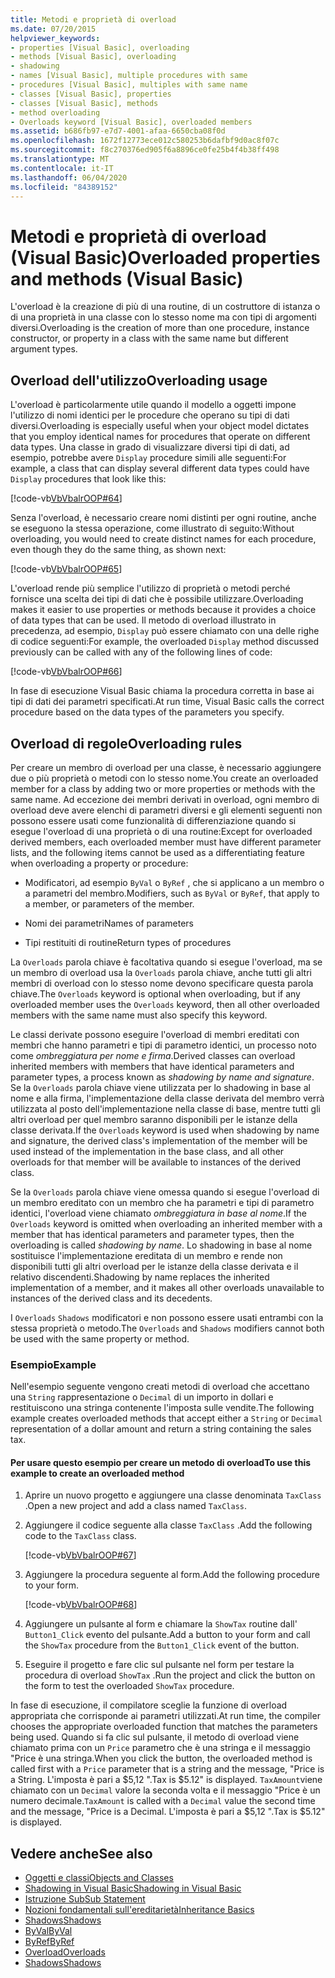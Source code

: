 ```yaml
---
title: Metodi e proprietà di overload
ms.date: 07/20/2015
helpviewer_keywords:
- properties [Visual Basic], overloading
- methods [Visual Basic], overloading
- shadowing
- names [Visual Basic], multiple procedures with same
- procedures [Visual Basic], multiples with same name
- classes [Visual Basic], properties
- classes [Visual Basic], methods
- method overloading
- Overloads keyword [Visual Basic], overloaded members
ms.assetid: b686fb97-e7d7-4001-afaa-6650cba08f0d
ms.openlocfilehash: 1672f12773ece012c580253b6dafbf9d0ac8f07c
ms.sourcegitcommit: f8c270376ed905f6a8896ce0fe25b4f4b38ff498
ms.translationtype: MT
ms.contentlocale: it-IT
ms.lasthandoff: 06/04/2020
ms.locfileid: "84389152"
---
```

# <a name="overloaded-properties-and-methods-visual-basic"></a><span data-ttu-id="5505a-102">Metodi e proprietà di overload (Visual Basic)</span><span class="sxs-lookup"><span data-stu-id="5505a-102">Overloaded properties and methods (Visual Basic)</span></span>

<span data-ttu-id="5505a-103">L'overload è la creazione di più di una routine, di un costruttore di istanza o di una proprietà in una classe con lo stesso nome ma con tipi di argomenti diversi.</span><span class="sxs-lookup"><span data-stu-id="5505a-103">Overloading is the creation of more than one procedure, instance constructor, or property in a class with the same name but different argument types.</span></span>

## <a name="overloading-usage"></a><span data-ttu-id="5505a-104">Overload dell'utilizzo</span><span class="sxs-lookup"><span data-stu-id="5505a-104">Overloading usage</span></span>

<span data-ttu-id="5505a-105">L'overload è particolarmente utile quando il modello a oggetti impone l'utilizzo di nomi identici per le procedure che operano su tipi di dati diversi.</span><span class="sxs-lookup"><span data-stu-id="5505a-105">Overloading is especially useful when your object model dictates that you employ identical names for procedures that operate on different data types.</span></span> <span data-ttu-id="5505a-106">Una classe in grado di visualizzare diversi tipi di dati, ad esempio, potrebbe avere `Display` procedure simili alle seguenti:</span><span class="sxs-lookup"><span data-stu-id="5505a-106">For example, a class that can display several different data types could have `Display` procedures that look like this:</span></span>

[!code-vb[VbVbalrOOP#64](~/samples/snippets/visualbasic/VS_Snippets_VBCSharp/VbVbalrOOP/VB/OOP.vb#64)]

<span data-ttu-id="5505a-107">Senza l'overload, è necessario creare nomi distinti per ogni routine, anche se eseguono la stessa operazione, come illustrato di seguito:</span><span class="sxs-lookup"><span data-stu-id="5505a-107">Without overloading, you would need to create distinct names for each procedure, even though they do the same thing, as shown next:</span></span>

[!code-vb[VbVbalrOOP#65](~/samples/snippets/visualbasic/VS_Snippets_VBCSharp/VbVbalrOOP/VB/OOP.vb#65)]

<span data-ttu-id="5505a-108">L'overload rende più semplice l'utilizzo di proprietà o metodi perché fornisce una scelta dei tipi di dati che è possibile utilizzare.</span><span class="sxs-lookup"><span data-stu-id="5505a-108">Overloading makes it easier to use properties or methods because it provides a choice of data types that can be used.</span></span> <span data-ttu-id="5505a-109">Il metodo di overload illustrato in precedenza, ad esempio, `Display` può essere chiamato con una delle righe di codice seguenti:</span><span class="sxs-lookup"><span data-stu-id="5505a-109">For example, the overloaded `Display` method discussed previously can be called with any of the following lines of code:</span></span>

[!code-vb[VbVbalrOOP#66](~/samples/snippets/visualbasic/VS_Snippets_VBCSharp/VbVbalrOOP/VB/OOP.vb#66)]

<span data-ttu-id="5505a-110">In fase di esecuzione Visual Basic chiama la procedura corretta in base ai tipi di dati dei parametri specificati.</span><span class="sxs-lookup"><span data-stu-id="5505a-110">At run time, Visual Basic calls the correct procedure based on the data types of the parameters you specify.</span></span>

## <a name="overloading-rules"></a><span data-ttu-id="5505a-111">Overload di regole</span><span class="sxs-lookup"><span data-stu-id="5505a-111">Overloading rules</span></span>

 <span data-ttu-id="5505a-112">Per creare un membro di overload per una classe, è necessario aggiungere due o più proprietà o metodi con lo stesso nome.</span><span class="sxs-lookup"><span data-stu-id="5505a-112">You create an overloaded member for a class by adding two or more properties or methods with the same name.</span></span> <span data-ttu-id="5505a-113">Ad eccezione dei membri derivati in overload, ogni membro di overload deve avere elenchi di parametri diversi e gli elementi seguenti non possono essere usati come funzionalità di differenziazione quando si esegue l'overload di una proprietà o di una routine:</span><span class="sxs-lookup"><span data-stu-id="5505a-113">Except for overloaded derived members, each overloaded member must have different parameter lists, and the following items cannot be used as a differentiating feature when overloading a property or procedure:</span></span>

- <span data-ttu-id="5505a-114">Modificatori, ad esempio `ByVal` o `ByRef` , che si applicano a un membro o a parametri del membro.</span><span class="sxs-lookup"><span data-stu-id="5505a-114">Modifiers, such as `ByVal` or `ByRef`, that apply to a member, or parameters of the member.</span></span>

- <span data-ttu-id="5505a-115">Nomi dei parametri</span><span class="sxs-lookup"><span data-stu-id="5505a-115">Names of parameters</span></span>

- <span data-ttu-id="5505a-116">Tipi restituiti di routine</span><span class="sxs-lookup"><span data-stu-id="5505a-116">Return types of procedures</span></span>

<span data-ttu-id="5505a-117">La `Overloads` parola chiave è facoltativa quando si esegue l'overload, ma se un membro di overload usa la `Overloads` parola chiave, anche tutti gli altri membri di overload con lo stesso nome devono specificare questa parola chiave.</span><span class="sxs-lookup"><span data-stu-id="5505a-117">The `Overloads` keyword is optional when overloading, but if any overloaded member uses the `Overloads` keyword, then all other overloaded members with the same name must also specify this keyword.</span></span>

<span data-ttu-id="5505a-118">Le classi derivate possono eseguire l'overload di membri ereditati con membri che hanno parametri e tipi di parametro identici, un processo noto come *ombreggiatura per nome e firma*.</span><span class="sxs-lookup"><span data-stu-id="5505a-118">Derived classes can overload inherited members with members that have identical parameters and parameter types, a process known as *shadowing by name and signature*.</span></span> <span data-ttu-id="5505a-119">Se la `Overloads` parola chiave viene utilizzata per lo shadowing in base al nome e alla firma, l'implementazione della classe derivata del membro verrà utilizzata al posto dell'implementazione nella classe di base, mentre tutti gli altri overload per quel membro saranno disponibili per le istanze della classe derivata.</span><span class="sxs-lookup"><span data-stu-id="5505a-119">If the `Overloads` keyword is used when shadowing by name and signature, the derived class's implementation of the member will be used instead of the implementation in the base class, and all other overloads for that member will be available to instances of the derived class.</span></span>

<span data-ttu-id="5505a-120">Se la `Overloads` parola chiave viene omessa quando si esegue l'overload di un membro ereditato con un membro che ha parametri e tipi di parametro identici, l'overload viene chiamato *ombreggiatura in base al nome*.</span><span class="sxs-lookup"><span data-stu-id="5505a-120">If the `Overloads` keyword is omitted when overloading an inherited member with a member that has identical parameters and parameter types, then the overloading is called *shadowing by name*.</span></span> <span data-ttu-id="5505a-121">Lo shadowing in base al nome sostituisce l'implementazione ereditata di un membro e rende non disponibili tutti gli altri overload per le istanze della classe derivata e il relativo discendenti.</span><span class="sxs-lookup"><span data-stu-id="5505a-121">Shadowing by name replaces the inherited implementation of a member, and it makes all other overloads unavailable to instances of the derived class and its decedents.</span></span>

<span data-ttu-id="5505a-122">I `Overloads` `Shadows` modificatori e non possono essere usati entrambi con la stessa proprietà o metodo.</span><span class="sxs-lookup"><span data-stu-id="5505a-122">The `Overloads` and `Shadows` modifiers cannot both be used with the same property or method.</span></span>

### <a name="example"></a><span data-ttu-id="5505a-123">Esempio</span><span class="sxs-lookup"><span data-stu-id="5505a-123">Example</span></span>

<span data-ttu-id="5505a-124">Nell'esempio seguente vengono creati metodi di overload che accettano una `String` rappresentazione o `Decimal` di un importo in dollari e restituiscono una stringa contenente l'imposta sulle vendite.</span><span class="sxs-lookup"><span data-stu-id="5505a-124">The following example creates overloaded methods that accept either a `String` or `Decimal` representation of a dollar amount and return a string containing the sales tax.</span></span>

#### <a name="to-use-this-example-to-create-an-overloaded-method"></a><span data-ttu-id="5505a-125">Per usare questo esempio per creare un metodo di overload</span><span class="sxs-lookup"><span data-stu-id="5505a-125">To use this example to create an overloaded method</span></span>

1. <span data-ttu-id="5505a-126">Aprire un nuovo progetto e aggiungere una classe denominata `TaxClass` .</span><span class="sxs-lookup"><span data-stu-id="5505a-126">Open a new project and add a class named `TaxClass`.</span></span>

2. <span data-ttu-id="5505a-127">Aggiungere il codice seguente alla classe `TaxClass` .</span><span class="sxs-lookup"><span data-stu-id="5505a-127">Add the following code to the `TaxClass` class.</span></span>

    [!code-vb[VbVbalrOOP#67](~/samples/snippets/visualbasic/VS_Snippets_VBCSharp/VbVbalrOOP/VB/OOP.vb#67)]

3. <span data-ttu-id="5505a-128">Aggiungere la procedura seguente al form.</span><span class="sxs-lookup"><span data-stu-id="5505a-128">Add the following procedure to your form.</span></span>

    [!code-vb[VbVbalrOOP#68](~/samples/snippets/visualbasic/VS_Snippets_VBCSharp/VbVbalrOOP/VB/OOP.vb#68)]

4. <span data-ttu-id="5505a-129">Aggiungere un pulsante al form e chiamare la `ShowTax` routine dall' `Button1_Click` evento del pulsante.</span><span class="sxs-lookup"><span data-stu-id="5505a-129">Add a button to your form and call the `ShowTax` procedure from the `Button1_Click` event of the button.</span></span>

5. <span data-ttu-id="5505a-130">Eseguire il progetto e fare clic sul pulsante nel form per testare la procedura di overload `ShowTax` .</span><span class="sxs-lookup"><span data-stu-id="5505a-130">Run the project and click the button on the form to test the overloaded `ShowTax` procedure.</span></span>

<span data-ttu-id="5505a-131">In fase di esecuzione, il compilatore sceglie la funzione di overload appropriata che corrisponde ai parametri utilizzati.</span><span class="sxs-lookup"><span data-stu-id="5505a-131">At run time, the compiler chooses the appropriate overloaded function that matches the parameters being used.</span></span> <span data-ttu-id="5505a-132">Quando si fa clic sul pulsante, il metodo di overload viene chiamato prima con un `Price` parametro che è una stringa e il messaggio "Price è una stringa.</span><span class="sxs-lookup"><span data-stu-id="5505a-132">When you click the button, the overloaded method is called first with a `Price` parameter that is a string and the message, "Price is a String.</span></span> <span data-ttu-id="5505a-133">L'imposta è pari a $5,12 ".</span><span class="sxs-lookup"><span data-stu-id="5505a-133">Tax is $5.12" is displayed.</span></span> <span data-ttu-id="5505a-134">`TaxAmount`viene chiamato con un `Decimal` valore la seconda volta e il messaggio "Price è un numero decimale.</span><span class="sxs-lookup"><span data-stu-id="5505a-134">`TaxAmount` is called with a `Decimal` value the second time and the message, "Price is a Decimal.</span></span> <span data-ttu-id="5505a-135">L'imposta è pari a $5,12 ".</span><span class="sxs-lookup"><span data-stu-id="5505a-135">Tax is $5.12" is displayed.</span></span>

## <a name="see-also"></a><span data-ttu-id="5505a-136">Vedere anche</span><span class="sxs-lookup"><span data-stu-id="5505a-136">See also</span></span>

- [<span data-ttu-id="5505a-137">Oggetti e classi</span><span class="sxs-lookup"><span data-stu-id="5505a-137">Objects and Classes</span></span>](index.md)
- [<span data-ttu-id="5505a-138">Shadowing in Visual Basic</span><span class="sxs-lookup"><span data-stu-id="5505a-138">Shadowing in Visual Basic</span></span>](../declared-elements/shadowing.md)
- [<span data-ttu-id="5505a-139">Istruzione Sub</span><span class="sxs-lookup"><span data-stu-id="5505a-139">Sub Statement</span></span>](../../../language-reference/statements/sub-statement.md)
- [<span data-ttu-id="5505a-140">Nozioni fondamentali sull'ereditarietà</span><span class="sxs-lookup"><span data-stu-id="5505a-140">Inheritance Basics</span></span>](inheritance-basics.md)
- [<span data-ttu-id="5505a-141">Shadows</span><span class="sxs-lookup"><span data-stu-id="5505a-141">Shadows</span></span>](../../../language-reference/modifiers/shadows.md)
- [<span data-ttu-id="5505a-142">ByVal</span><span class="sxs-lookup"><span data-stu-id="5505a-142">ByVal</span></span>](../../../language-reference/modifiers/byval.md)
- [<span data-ttu-id="5505a-143">ByRef</span><span class="sxs-lookup"><span data-stu-id="5505a-143">ByRef</span></span>](../../../language-reference/modifiers/byref.md)
- [<span data-ttu-id="5505a-144">Overload</span><span class="sxs-lookup"><span data-stu-id="5505a-144">Overloads</span></span>](../../../language-reference/modifiers/overloads.md)
- [<span data-ttu-id="5505a-145">Shadows</span><span class="sxs-lookup"><span data-stu-id="5505a-145">Shadows</span></span>](../../../language-reference/modifiers/shadows.md)
